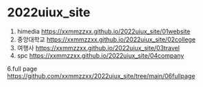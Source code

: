 # 2022uiux_site
1. himedia  https://xxmmzzxx.github.io/2022uiux_site/01website
2. 중앙대학교  https://xxmmzzxx.github.io/2022uiux_site/02college
3. 여행사  https://xxmmzzxx.github.io/2022uiux_site/03travel
4. spc  https://xxmmzzxx.github.io/2022uiux_site/04company

6.full page https://github.com/xxmmzzxx/2022uiux_site/tree/main/06fullpage

